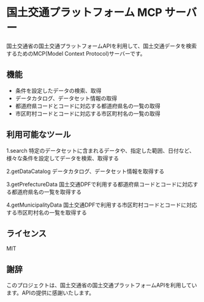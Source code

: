 # 国土交通プラットフォーム MCP サーバー

国土交通省の国土交通プラットフォームAPIを利用して、国土交通データを検索するためのMCP(Model Context Protocol)サーバーです。

## 機能

- 条件を設定したデータの検索、取得
- データカタログ、データセット情報の取得
- 都道府県コードとコードに対応する都道府県名の一覧の取得
- 市区町村コードとコードに対応する市区町村名の一覧の取得

## 利用可能なツール
1.search
特定のデータセットに含まれるデータや、指定した範囲、日付など、様々な条件を設定してデータを検索、取得する

2.getDataCatalog
データカタログ、データセット情報を取得する

3.getPrefectureData
国土交通DPFで利用する都道府県コードとコードに対応する都道府県名の一覧を取得する

4.getMunicipalityData
国土交通DPFで利用する市区町村コードとコードに対応する市区町村名の一覧を取得する

## ライセンス

MIT

## 謝辞

このプロジェクトは、国土交通省の国土交通プラットフォームAPIを利用しています。APIの提供に感謝いたします。
